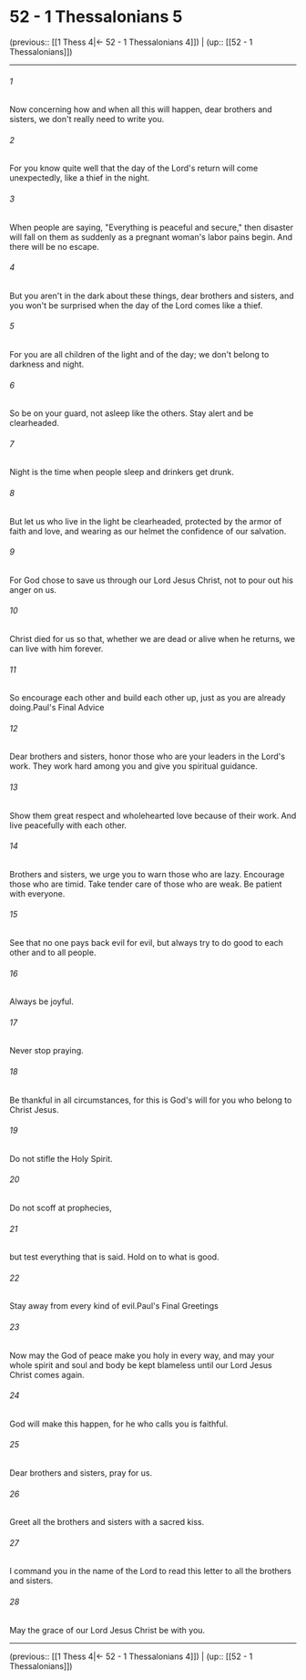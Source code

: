 # 52 - 1 Thessalonians 5

(previous:: [[1 Thess 4|← 52 - 1 Thessalonians 4]]) | (up:: [[52 - 1 Thessalonians]])

***


###### 1 
Now concerning how and when all this will happen, dear brothers and sisters, we don't really need to write you. 

###### 2 
For you know quite well that the day of the Lord's return will come unexpectedly, like a thief in the night. 

###### 3 
When people are saying, "Everything is peaceful and secure," then disaster will fall on them as suddenly as a pregnant woman's labor pains begin. And there will be no escape. 

###### 4 
But you aren't in the dark about these things, dear brothers and sisters, and you won't be surprised when the day of the Lord comes like a thief. 

###### 5 
For you are all children of the light and of the day; we don't belong to darkness and night. 

###### 6 
So be on your guard, not asleep like the others. Stay alert and be clearheaded. 

###### 7 
Night is the time when people sleep and drinkers get drunk. 

###### 8 
But let us who live in the light be clearheaded, protected by the armor of faith and love, and wearing as our helmet the confidence of our salvation. 

###### 9 
For God chose to save us through our Lord Jesus Christ, not to pour out his anger on us. 

###### 10 
Christ died for us so that, whether we are dead or alive when he returns, we can live with him forever. 

###### 11 
So encourage each other and build each other up, just as you are already doing.Paul's Final Advice 

###### 12 
Dear brothers and sisters, honor those who are your leaders in the Lord's work. They work hard among you and give you spiritual guidance. 

###### 13 
Show them great respect and wholehearted love because of their work. And live peacefully with each other. 

###### 14 
Brothers and sisters, we urge you to warn those who are lazy. Encourage those who are timid. Take tender care of those who are weak. Be patient with everyone. 

###### 15 
See that no one pays back evil for evil, but always try to do good to each other and to all people. 

###### 16 
Always be joyful. 

###### 17 
Never stop praying. 

###### 18 
Be thankful in all circumstances, for this is God's will for you who belong to Christ Jesus. 

###### 19 
Do not stifle the Holy Spirit. 

###### 20 
Do not scoff at prophecies, 

###### 21 
but test everything that is said. Hold on to what is good. 

###### 22 
Stay away from every kind of evil.Paul's Final Greetings 

###### 23 
Now may the God of peace make you holy in every way, and may your whole spirit and soul and body be kept blameless until our Lord Jesus Christ comes again. 

###### 24 
God will make this happen, for he who calls you is faithful. 

###### 25 
Dear brothers and sisters, pray for us. 

###### 26 
Greet all the brothers and sisters with a sacred kiss. 

###### 27 
I command you in the name of the Lord to read this letter to all the brothers and sisters. 

###### 28 
May the grace of our Lord Jesus Christ be with you.

***

(previous:: [[1 Thess 4|← 52 - 1 Thessalonians 4]]) | (up:: [[52 - 1 Thessalonians]])
